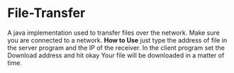 # File-Transfer
A java implementation used to transfer files over the network. Make sure you are connected to a network. 
**How to Use**
just type the address of file in the server program and the IP of the receiver.
In the client program set the Download address and hit okay
Your file will be downloaded in a matter of time. 
